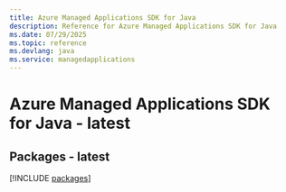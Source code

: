 ```yaml
---
title: Azure Managed Applications SDK for Java
description: Reference for Azure Managed Applications SDK for Java
ms.date: 07/29/2025
ms.topic: reference
ms.devlang: java
ms.service: managedapplications
---
```

# Azure Managed Applications SDK for Java - latest
## Packages - latest
[!INCLUDE [packages](managed-applications-index.md)]